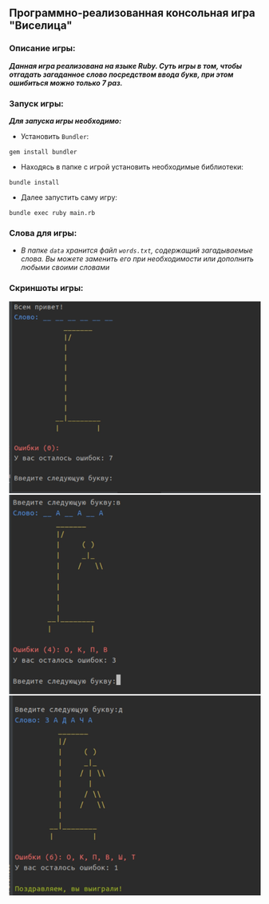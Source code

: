 ## Программно-реализованная консольная игра "Виселица"

### Описание игры:
***Данная игра реализована на языке Ruby. Суть игры в том, чтобы отгадать загаданное слово посредством ввода букв, при этом ошибиться можно только 7 раз.***

### Запуск игры:
***Для запуска игры необходимо:***
- Установить `Bundler`:
```
gem install bundler
```
- Находясь в папке с игрой установить необходимые библиотеки:
```
bundle install
``` 
- Далее запустить саму игру:
```
bundle exec ruby main.rb
```
### Слова для игры:
- *В папке `data` хранится файл `words.txt`, содержащий загадываемые слова. Вы можете заменить его при необходимости или дополнить любыми своими словами*

### Скриншоты игры:
![alt text](https://github.com/lordsynergy/hangman/blob/master/data/screenshots/hangman0.png)
![alt text](https://github.com/lordsynergy/hangman/blob/master/data/screenshots/hangman1.png)
![alt text](https://github.com/lordsynergy/hangman/blob/master/data/screenshots/hangman2.png)
